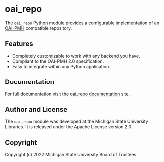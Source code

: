 # oai_repo
The `oai_repo` Python module provides a configurable implementation of an
[OAI-PMH](http://openarchives.org/OAI/openarchivesprotocol.html) compatible repository.

## Features
* Completely customizable to work with any backend you have.
* Compliant to the OAI-PMH 2.0 specification.
* Easy to integrate within any Python application.

## Documentation
For full documentation visit the [oai_repo documentation](https://msu-libraries.github.io/oai_repo/) site.

## Author and License
The `oai_repo` module was developed at the Michigan State University Libraries.
It is released under the Apache License version 2.0.

## Copyright
Copyright (c) 2022 Michigan State University Board of Trustees

